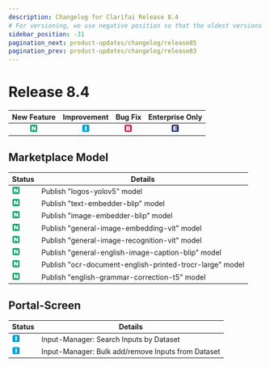```yaml
---
description: Changelog for Clarifai Release 8.4
# For versioning, we use negative position so that the oldest versions are displayed at the bottom. Any time you add a new version, increase the position by -1.
sidebar_position: -31
pagination_next: product-updates/changelog/release85
pagination_prev: product-updates/changelog/release83
---
```


# Release 8.4

| New Feature | Improvement | Bug Fix | Enterprise Only |
| :---: | :---: | :---: | :---: |
| ![new-feature](/img/new_feature.jpg) | ![improvement](/img/improvement.jpg) | ![bug](/img/bug.jpg) | ![enterprise](/img/enterprise.jpg) |

## Marketplace Model
|Status     |Details                                            |
|-----------|---------------------------------------------------|
| ![new-feature](/img/new_feature.jpg) |Publish "logos-yolov5" model |
| ![new-feature](/img/new_feature.jpg) |Publish "text-embedder-blip" model |
| ![new-feature](/img/new_feature.jpg) |Publish "image-embedder-blip" model |
| ![new-feature](/img/new_feature.jpg) |Publish "general-image-embedding-vit" model |
| ![new-feature](/img/new_feature.jpg) |Publish "general-image-recognition-vit" model |
| ![new-feature](/img/new_feature.jpg) |Publish "general-english-image-caption-blip" model |
| ![new-feature](/img/new_feature.jpg) |Publish "ocr-document-english-printed-trocr-large" model |
| ![new-feature](/img/new_feature.jpg) |Publish "english-grammar-correction-t5" model |

## Portal-Screen
|Status     |Details                                            |
|-----------|---------------------------------------------------|
| ![improvement](/img/improvement.jpg) |Input-Manager: Search Inputs by Dataset|
| ![improvement](/img/improvement.jpg) |Input-Manager: Bulk add/remove Inputs from Dataset|
